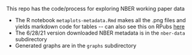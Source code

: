 This repo has the code/process for exploring NBER working paper data

- The R notebook `metaplots-metadata.Rmd` makes all the .png files and yields markdown code for tables -- can also see this on RPubs [here](https://rpubs.com/apalbright/metaplots-metadata)
- The 6/28/21 version downloaded NBER metadata is in the `nber-data` subdirectory
- Generated graphs are in the `graphs` subdirectory
